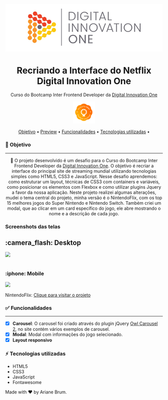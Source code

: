 <div align="center">
<img src="assets/dio.png" alt="DIO" title="Digital Innovation One">

<h1 align="center">Recriando a Interface do Netflix<br>Digital Innovation One</h1>

Curso do Bootcamp Inter Frontend Developer da <a href="https://web.dio.me/home" target="_blank">Digital Innovation One</a>

<img src="assets/badge-curso.png" title="Badge" width="70" height="70">

<p align="center">
 <a href="#objetivo">Objetivo</a> •
 <a href="#preview">Preview</a> •
 <a href="#funcionalidades">Funcionalidades</a> • 
 <a href="#tecnologias">Tecnologias utilizadas</a> • 
 
</p>
</div>
<h3 id="objetivo">🔖 Objetivo</h3>
<hr />
<p align="center">🚀 O projeto desenvolvido é um desafio para o  Curso do Bootcamp Inter Frontend Developer da <a href="https://web.dio.me/home" target="_blank">Digital Innovation One</a>. O objetivo é  recriar a interface do principal site de streaming mundial utilizando tecnologias simples como HTML5, CSS3 e JavaScript. Nesse desafio aprendemos: como estruturar um layout, técnicas de CSS3 com containers e variáveis, como posicionar os elementos com Flexbox e como utilizar plugins Jquery a favor da nossa aplicação. Neste projeto realizei algumas alterações, mudei o tema central do projeto, minha versão é o NintendoFlix, com os top 15 melhores jogos do Super Nintendo e Nintendo Switch. Também criei um modal, que ao clicar em um card específico do jogo, ele abre mostrando o nome e a descrição de cada jogo. 
</p>

<div>
  <h3 id="preview">Screenshots das telas</h3>
  <h2>:camera_flash: Desktop</h2>
  <img src="assets/desktop.gif" />
  <br><br>
  <h3 align="left" >:iphone: Mobile</h3>
  <img src="assets/mobile.gif"  />
</div>

<p>NintendoFlix:
  <a href="https://ariane-brum.github.io/nintendoflix/" target="_blank">Clique para visitar o projeto</a>
</p>

<h3 id="funcionalidades">✅ Funcionalidades</h3>
<hr />

- [x] **Carousel**: O carousel foi criado através do plugin jQuery <a href="https://owlcarousel2.github.io/OwlCarousel2/" target="_blank">Owl Carousel 2</a>, no site contém vários exemplos de carousel.
- [x] **Modal**: Modal com informações do jogo selecionado.
- [x] **Layout responsivo**

<h3 id="tecnologias">⚡ Tecnologias utilizadas</h3>

- HTML5
- CSS3
- JavaScript
- Fontawesome

Made with :hearts: by Ariane Brum.
